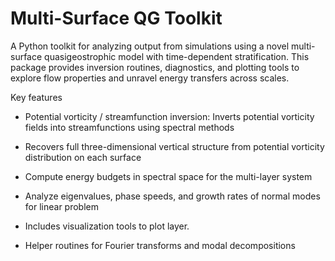 # Multi-Surface QG Toolkit

A Python toolkit for analyzing output from simulations using a novel multi-surface quasigeostrophic model with time-dependent stratification. This package provides inversion routines, diagnostics, and plotting tools to explore flow properties and unravel energy transfers across scales.

Key features

- Potential vorticity / streamfunction inversion: Inverts potential vorticity fields into streamfunctions using spectral methods

- Recovers full three-dimensional vertical structure from potential vorticity distribution on each surface

- Compute energy budgets in spectral space for the multi-layer system

- Analyze eigenvalues, phase speeds, and growth rates of normal modes for linear problem

- Includes visualization tools to plot layer.

- Helper routines for Fourier transforms and modal decompositions